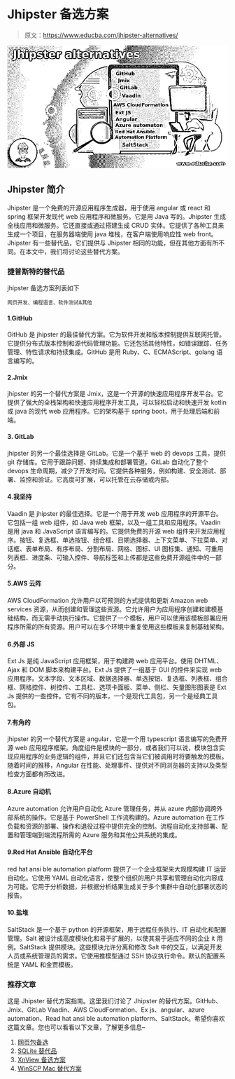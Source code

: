 # Jhipster 备选方案

> 原文：<https://www.educba.com/jhipster-alternatives/>

![Jhipster alternatives](img/da0d70c44eae608ed289ddf6ee341c19.png)



## Jhipster 简介

Jhipster 是一个免费的开源应用程序生成器，用于使用 angular 或 react 和 spring 框架开发现代 web 应用程序和微服务。它是用 Java 写的。Jhipster 生成全栈应用和微服务。它还直接或通过搭建生成 CRUD 实体。它提供了各种工具来生成一个项目，在服务器端使用 java 堆栈，在客户端使用响应性 web front。Jhipster 有一些替代品，它们提供与 Jhipster 相同的功能，但在其他方面有所不同。在本文中，我们将讨论这些替代方案。

### 捷普斯特的替代品

jhipster 备选方案列表如下

<small>网页开发、编程语言、软件测试&其他</small>

#### 1.GitHub

GitHub 是 jhipster 的最佳替代方案。它为软件开发和版本控制提供互联网托管。它提供分布式版本控制和源代码管理功能。它还包括其他特性，如错误跟踪、任务管理、特性请求和持续集成。GitHub 是用 Ruby、C、ECMAScript、golang 语言编写的。

#### 2.Jmix

jhipster 的另一个替代方案是 Jmix，这是一个开源的快速应用程序开发平台。它提供了强大的全栈架构和快速应用程序开发工具，可以轻松启动和快速开发 kotlin 或 java 的现代 web 应用程序。它的架构基于 spring boot，用于处理后端和前端。

#### 3\. GitLab

jhipster 的另一个最佳选择是 GitLab。它是一个基于 web 的 devops 工具，提供 git 存储库。它用于跟踪问题、持续集成和部署管道。GitLab 自动化了整个 devops 生命周期，减少了开发时间。它提供各种服务，例如构建、安全测试、部署、监控和验证。它高度可扩展，可以托管在云存储或内部。

#### 4.我坚持

Vaadin 是 jhipster 的最佳选择。它是一个用于开发 web 应用程序的开源平台。它包括一组 web 组件，如 Java web 框架，以及一组工具和应用程序。Vaadin 是用 java 和 JavaScript 语言编写的。它提供免费的开源 web 组件来开发应用程序。按钮、复选框、单选按钮、组合框、日期选择器、上下文菜单、下拉菜单、对话框、表单布局、有序布局、分割布局、网格、图标、UI 图标集、通知、可重用列表框、进度条、可输入控件、导航标签和上传都是这些免费开源组件中的一部分。

#### 5.AWS 云阵

AWS CloudFormation 允许用户以可预测的方式提供和更新 Amazon web services 资源，从而创建和管理这些资源。它允许用户为应用程序创建和建模基础结构，而无需手动执行操作。它提供了一个模板，用户可以使用该模板部署应用程序所需的所有资源。用户可以在多个环境中重复使用这些模板来复制基础架构。

#### 6.外部 JS

Ext Js 是纯 JavaScript 应用框架，用于构建跨 web 应用平台。使用 DHTML、Ajax 和 DOM 脚本来构建平台。Ext Js 提供了一组基于 GUI 的控件来实现 web 应用程序。文本字段、文本区域、数据选择器、单选按钮、复选框、列表框、组合框、网格控件、树控件、工具栏、选项卡面板、菜单、侧栏、矢量图形图表是 Ext Js 提供的一些控件。它有不同的版本，一个是现代工具包，另一个是经典工具包。

#### 7.有角的

jhipster 的另一个替代方案是 angular，它是一个用 typescript 语言编写的免费开源 web 应用程序框架。角度组件是模块的一部分，或者我们可以说，模块包含实现应用程序的业务逻辑的组件，并且它们还包含当它们被调用时将要触发的模板。随着时间的推移，Angular 在性能、处理事件、提供对不同浏览器的支持以及类型检查方面都有所改进。

#### 8.Azure 自动机

Azure automation 允许用户自动化 Azure 管理任务，并从 azure 内部协调跨外部系统的操作。它是基于 PowerShell 工作流构建的。Azure automation 在工作负载和资源的部署、操作和退役过程中提供完全的控制。流程自动化支持部署、配置和管理端到端流程所需的 Azure 服务和其他公共系统的集成。

#### 9.Red Hat Ansible 自动化平台

red hat ansi ble automation platform 提供了一个企业框架来大规模构建 IT 运营自动化。它使用 YAML 自动化语言，使整个组织的用户共享和管理自动化内容成为可能。它用于分析数据，并根据分析结果生成关于多个集群中自动化部署状态的报告。

#### 10.盐堆

SaltStack 是一个基于 python 的开源框架，用于远程任务执行、IT 自动化和配置管理。Salt 被设计成高度模块化和易于扩展的，以使其易于适应不同的企业 it 用例。SaltStack 提供模块。这些模块允许分离和修改 Salt 中的交互，以满足开发人员或系统管理员的需求。它使用推模型通过 SSH 协议执行命令。默认的配置系统是 YAML 和金贾模板。

### 推荐文章

这是 Jhipster 替代方案指南。这里我们讨论了 Jhipster 的替代方案。GitHub、Jmix、GitLab Vaadin、AWS CloudFormation、Ex js、angular、azure automation、Read hat ansi ble automation platform、SaltStack。希望你喜欢这篇文章。您也可以看看以下文章，了解更多信息–

1.  [网页包备选](https://www.educba.com/webpack-alternative/)
2.  [SQLite 替代品](https://www.educba.com/sqlite-alternatives/)
3.  [XnView 备选方案](https://www.educba.com/xnview-alternatives/)
4.  [WinSCP Mac 替代方案](https://www.educba.com/winscp-mac-alternative/)






